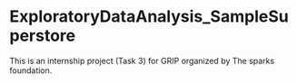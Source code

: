 # ExploratoryDataAnalysis_SampleSuperstore
This is an internship project (Task 3) for GRIP organized by The sparks foundation.
